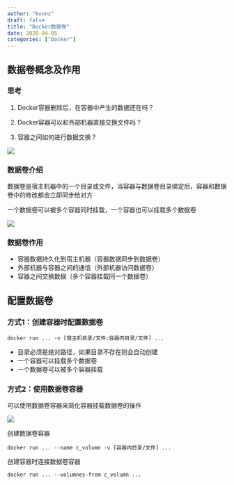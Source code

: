 ```yaml
---
author: "kuonz"
draft: false
title: "Docker数据卷"
date: 2020-04-05
categories: ["Docker"]
---
```

  
## 数据卷概念及作用

### 思考

1. Docker容器删除后，在容器中产生的数据还在吗？

2. Docker容器可以和外部机器直接交换文件吗？

3. 容器之间如何进行数据交换？

![](/04-Docker数据卷-images/image-20200327225623622.png)

### 数据卷介绍

数据卷是宿主机器中的一个目录或文件，当容器与数据卷目录绑定后，容器和数据卷中的修改都会立即同步给对方

一个数据卷可以被多个容器同时挂载，一个容器也可以挂载多个数据卷

![](/04-Docker数据卷-images/image-20200327230654580.png)

### 数据卷作用

* 容器数据持久化到宿主机器（容器数据同步到数据卷）
* 外部机器与容器之间的通信（外部机器访问数据卷）
* 容器之间交换数据（多个容器挂载同一个数据卷）



## 配置数据卷

### 方式1：创建容器时配置数据卷

```shell
docker run ... -v [宿主机目录/文件:容器内目录/文件] ...
```

* 目录必须是绝对路径，如果目录不存在则会自动创建
* 一个容器可以挂载多个数据卷
* 一个数据卷可以被多个容器挂载

### 方式2：使用数据卷容器

可以使用数据卷容器来简化容器挂载数据卷的操作

![](/04-Docker数据卷-images/image-20200327231322463.png)

创建数据卷容器

```shell
docker run ... --name c_volumn -v [容器内目录/文件] ...
```

创建容器时连接数据卷容器

```shell
docker run ... --volumnes-from c_volumn ...
```